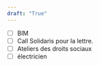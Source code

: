 ```yaml
---
draft: "True"
---
```

- [ ] BIM
- [ ] Call Solidaris pour la lettre.
- [ ] Ateliers des droits sociaux
- [ ] électricien